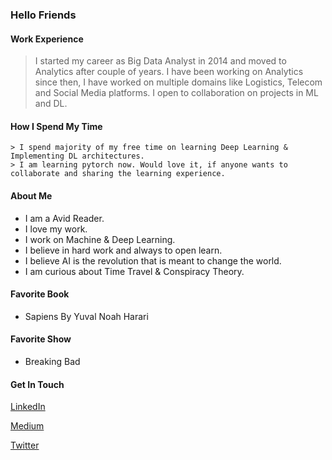 ### Hello Friends

#### Work Experience

   >I started my career as Big Data Analyst in 2014 and moved to Analytics after couple of years. I have been working on Analytics since then, I have worked on multiple domains like Logistics, Telecom and Social Media platforms. I open to collaboration on projects in ML and DL.
   
#### How I Spend My Time
    > I spend majority of my free time on learning Deep Learning & Implementing DL architectures. 
    > I am learning pytorch now. Would love it, if anyone wants to collaborate and sharing the learning experience. 

#### About Me

   * I am a Avid Reader.
   * I love my work.
   * I work on Machine & Deep Learning.
   * I believe in hard work and always to open learn.
   * I believe AI is the revolution that is meant to change the world.
   * I am curious about Time Travel & Conspiracy Theory.
   
#### Favorite Book
   * Sapiens By Yuval Noah Harari

#### Favorite Show
   * Breaking Bad
    
#### Get In Touch

 [LinkedIn](http://linkedin.com/in/mayur-jain-software-engineer/)
 
 [Medium](https://medium.com/@mayur87545)
 
 [Twitter](https://twitter.com/mayur__22/)
